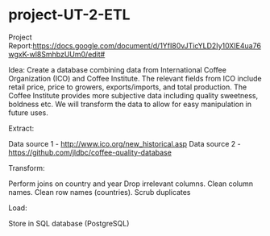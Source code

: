 # project-UT-2-ETL

Project Report:https://docs.google.com/document/d/1YfI80vJTicYLD2Iy10XIE4ua76wgxK-wl8SmhbzUUm0/edit#

Idea: Create a database combining data from International Coffee Organization (ICO) and Coffee Institute. The relevant fields from ICO include retail price, price to growers, exports/imports, and total production. The Coffee Institute provides more subjective data including  quality sweetness, boldness etc. We will transform the data to allow for easy manipulation in future uses. 

Extract:

Data source 1 - http://www.ico.org/new_historical.asp
Data source 2 - https://github.com/jldbc/coffee-quality-database 

Transform:

Perform joins on country and year
Drop irrelevant columns.
Clean column names.
Clean row names (countries).
Scrub duplicates

Load:

Store in SQL database (PostgreSQL)
